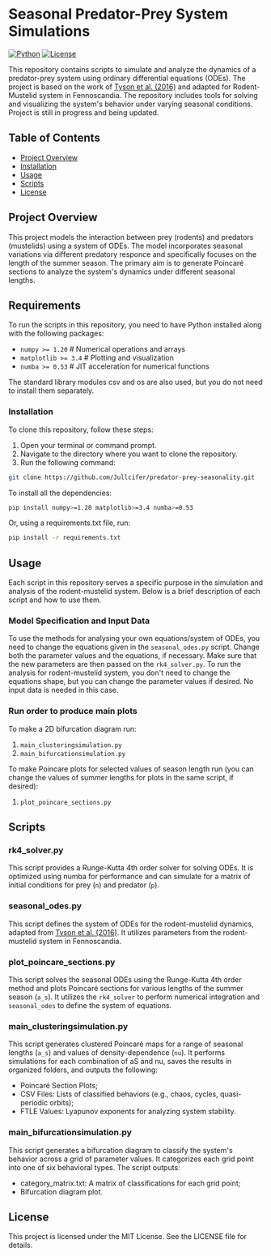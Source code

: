 # Seasonal Predator-Prey System Simulations
[![Python](https://img.shields.io/badge/python-3.8%2B-blue)](https://www.python.org/)
[![License](https://img.shields.io/badge/license-MIT-blue.svg)](LICENSE)

This repository contains scripts to simulate and analyze the dynamics of a predator-prey system using ordinary differential equations (ODEs). The project is based on the work of [Tyson et al. (2016)](https://doi.org/10.1086/688665) and adapted for Rodent-Mustelid system in Fennoscandia. The repository includes tools for solving and visualizing the system's behavior under varying seasonal conditions. Project is still in progress and being updated. 

## Table of Contents

- [Project Overview](#project-overview)
- [Installation](#installation)
- [Usage](#usage)
- [Scripts](#scripts)
- [License](#license)


## Project Overview

This project models the interaction between prey (rodents) and predators (mustelids) using a system of ODEs. The model incorporates seasonal variations via different predatory responce and specifically focuses on the length of the summer season. The primary aim is to generate Poincaré sections to analyze the system's dynamics under different seasonal lengths.

## Requirements

To run the scripts in this repository, you need to have Python installed along with the following packages:

- `numpy >= 1.20`          # Numerical operations and arrays
- `matplotlib >= 3.4`     # Plotting and visualization
- `numba >= 0.53`          # JIT acceleration for numerical functions

The standard library modules csv and os are also used, but you do not need to install them separately.

### Installation

To clone this repository, follow these steps:

1. Open your terminal or command prompt.
2. Navigate to the directory where you want to clone the repository.
3. Run the following command:
```bash
git clone https://github.com/Jullcifer/predator-prey-seasonality.git
```

To install all the dependencies:

```bash
pip install numpy>=1.20 matplotlib>=3.4 numba>=0.53
```
Or, using a requirements.txt file, run:

```bash
pip install -r requirements.txt
```

## Usage

Each script in this repository serves a specific purpose in the simulation and analysis of the rodent-mustelid system. Below is a brief description of each script and how to use them.

### Model Specification and Input Data

To use the methods for analysing your own equations/system of ODEs, you need to change the equations given in the `seasonal_odes.py` script. Change both the parameter values and the equations, if necessary. Make sure that the new parameters are then passed on the `rk4_solver.py`. To run the analysis for rodent-mustelid system, you don't need to change the equations shape, but you can change the parameter values if desired. No input data is needed in this case.

### Run order to produce main plots

To make a 2D bifurcation diagram run:
1. `main_clusteringsimulation.py`
2. `main_bifurcationsimulation.py`

To make Poincare plots for selected values of season length run (you can change the values of summer lengths for plots in the same script, if desired):
1. `plot_poincare_sections.py`

## Scripts

### rk4_solver.py
This script provides a Runge-Kutta 4th order solver for solving ODEs. It is optimized using numba for performance and can simulate for a matrix of initial conditions for prey (`n`) and predator (`p`).

### seasonal_odes.py
This script defines the system of ODEs for the rodent-mustelid dynamics, adapted from [Tyson et al. (2016)](https://doi.org/10.1086/688665). It utilizes parameters from the rodent-mustelid system in Fennoscandia.

### plot_poincare_sections.py
This script solves the seasonal ODEs using the Runge-Kutta 4th order method and plots Poincaré sections for various lengths of the summer season (`a_s`). It utilizes the `rk4_solver` to perform numerical integration and `seasonal_odes` to define the system of equations.

### main_clusteringsimulation.py
This script generates clustered Poincaré maps for a range of seasonal lengths (`a_s`) and values of density-dependence (`nu`). It performs simulations for each combination of aS and nu, saves the results in organized folders, and outputs the following:

- Poincaré Section Plots;
- CSV Files: Lists of classified behaviors (e.g., chaos, cycles, quasi-periodic orbits);
- FTLE Values: Lyapunov exponents for analyzing system stability.

### main_bifurcationsimulation.py
This script generates a bifurcation diagram to classify the system's behavior across a grid of parameter values. It categorizes each grid point into one of six behavioral types. The script outputs:

- category_matrix.txt: A matrix of classifications for each grid point;
- Bifurcation diagram plot.

## License
This project is licensed under the MIT License. See the LICENSE file for details.



